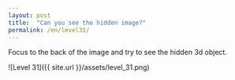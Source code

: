 ```yaml
---
layout: post
title:  "Can you see the hidden image?"
permalink: /en/level31/
---
```

Focus to the back of the image and try to see the hidden 3d object.

![Level 31]({{ site.url }}/assets/level_31.png)